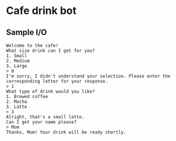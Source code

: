 <!---

Source:
https://github.com/kishanrajput23/Personal-Python-Projects/blob/master/Chatty%20Bot/chatty%20bot.py

-->

# Cafe drink bot

## Sample I/O
```
Welcome to the cafe!
What size drink can I get for you?
1. Small
2. Medium
3. Large
> 0
I'm sorry, I didn't understand your selection. Please enter the corresponding letter for your response.
> 1
What type of drink would you like?
1. Brewed coffee
2. Mocha
3. Latte
> 3
Alright, that's a small latte.
Can I get your name please?
> Mom
Thanks, Mom! Your drink will be ready shortly.
```